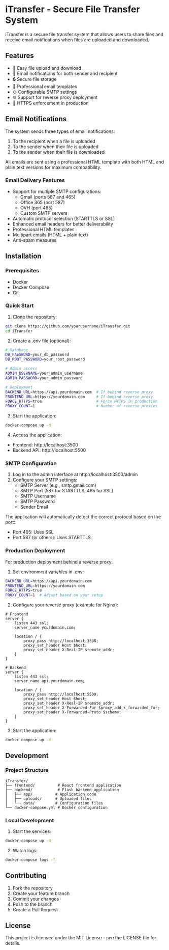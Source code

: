 # iTransfer - Secure File Transfer System

iTransfer is a secure file transfer system that allows users to share files and receive email notifications when files are uploaded and downloaded.

## Features

- 🚀 Easy file upload and download
- 📧 Email notifications for both sender and recipient
- 🔒 Secure file storage
- 💼 Professional email templates
- ⚙️ Configurable SMTP settings
- 🌐 Support for reverse proxy deployment
- 🔐 HTTPS enforcement in production

## Email Notifications

The system sends three types of email notifications:
1. To the recipient when a file is uploaded
2. To the sender when their file is uploaded
3. To the sender when their file is downloaded

All emails are sent using a professional HTML template with both HTML and plain text versions for maximum compatibility.

### Email Delivery Features

- Support for multiple SMTP configurations:
  - Gmail (ports 587 and 465)
  - Office 365 (port 587)
  - OVH (port 465)
  - Custom SMTP servers
- Automatic protocol selection (STARTTLS or SSL)
- Enhanced email headers for better deliverability
- Professional HTML templates
- Multipart emails (HTML + plain text)
- Anti-spam measures

## Installation

### Prerequisites

- Docker
- Docker Compose
- Git

### Quick Start

1. Clone the repository:
```bash
git clone https://github.com/yourusername/iTransfer.git
cd iTransfer
```

2. Create a .env file (optional):
```bash
# Database
DB_PASSWORD=your_db_password
DB_ROOT_PASSWORD=your_root_password

# Admin access
ADMIN_USERNAME=your_admin_username
ADMIN_PASSWORD=your_admin_password

# Deployment
BACKEND_URL=https://api.yourdomain.com  # If behind reverse proxy
FRONTEND_URL=https://yourdomain.com     # If behind reverse proxy
FORCE_HTTPS=true                        # Force HTTPS in production
PROXY_COUNT=1                           # Number of reverse proxies
```

3. Start the application:
```bash
docker-compose up -d
```

4. Access the application:
- Frontend: http://localhost:3500
- Backend API: http://localhost:5500

### SMTP Configuration

1. Log in to the admin interface at http://localhost:3500/admin
2. Configure your SMTP settings:
   - SMTP Server (e.g., smtp.gmail.com)
   - SMTP Port (587 for STARTTLS, 465 for SSL)
   - SMTP Username
   - SMTP Password
   - Sender Email

The application will automatically detect the correct protocol based on the port:
- Port 465: Uses SSL
- Port 587 (or others): Uses STARTTLS

### Production Deployment

For production deployment behind a reverse proxy:

1. Set environment variables in .env:
```bash
BACKEND_URL=https://api.yourdomain.com
FRONTEND_URL=https://yourdomain.com
FORCE_HTTPS=true
PROXY_COUNT=1  # Adjust based on your setup
```

2. Configure your reverse proxy (example for Nginx):
```nginx
# Frontend
server {
    listen 443 ssl;
    server_name yourdomain.com;
    
    location / {
        proxy_pass http://localhost:3500;
        proxy_set_header Host $host;
        proxy_set_header X-Real-IP $remote_addr;
    }
}

# Backend
server {
    listen 443 ssl;
    server_name api.yourdomain.com;
    
    location / {
        proxy_pass http://localhost:5500;
        proxy_set_header Host $host;
        proxy_set_header X-Real-IP $remote_addr;
        proxy_set_header X-Forwarded-For $proxy_add_x_forwarded_for;
        proxy_set_header X-Forwarded-Proto $scheme;
    }
}
```

3. Start the application:
```bash
docker-compose up -d
```

## Development

### Project Structure

```
iTransfer/
├── frontend/          # React frontend application
├── backend/           # Flask backend application
│   ├── app/          # Application code
│   ├── uploads/      # Uploaded files
│   └── data/         # Configuration files
└── docker-compose.yml # Docker configuration
```

### Local Development

1. Start the services:
```bash
docker-compose up -d
```

2. Watch logs:
```bash
docker-compose logs -f
```

## Contributing

1. Fork the repository
2. Create your feature branch
3. Commit your changes
4. Push to the branch
5. Create a Pull Request

## License

This project is licensed under the MIT License - see the LICENSE file for details.
